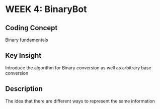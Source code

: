 # WEEK 4: BinaryBot

## Coding Concept

Binary fundamentals

## Key Insight

Introduce the algorithm for Binary conversion as well as arbitrary base conversion 

## Description

The idea that there are different ways to represent the same information 
